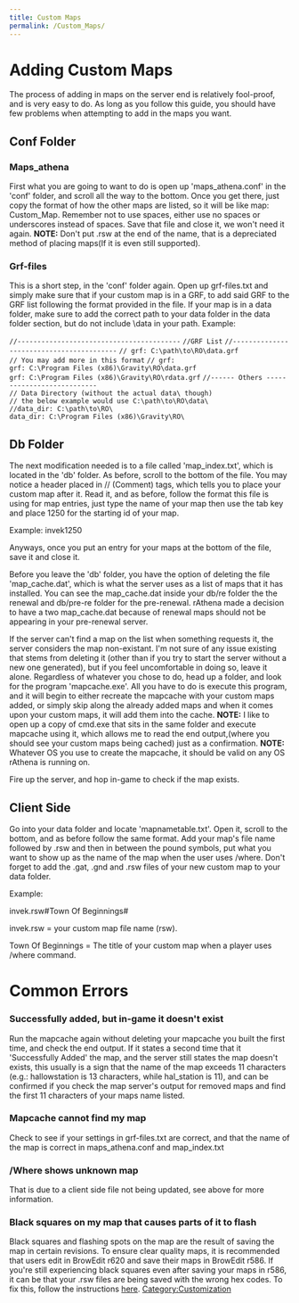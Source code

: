 ```yaml
---
title: Custom Maps
permalink: /Custom_Maps/
---
```


Adding Custom Maps
==================

The process of adding in maps on the server end is relatively fool-proof, and is very easy to do. As long as you follow this guide, you should have few problems when attempting to add in the maps you want.

Conf Folder
-----------

### Maps_athena

First what you are going to want to do is open up 'maps_athena.conf' in the 'conf' folder, and scroll all the way to the bottom. Once you get there, just copy the format of how the other maps are listed, so it will be like map: Custom_Map. Remember not to use spaces, either use no spaces or underscores instead of spaces. Save that file and close it, we won't need it again. **NOTE:** Don't put .rsw at the end of the name, that is a depreciated method of placing maps(If it is even still supported).

### Grf-files

This is a short step, in the 'conf' folder again. Open up grf-files.txt and simply make sure that if your custom map is in a GRF, to add said GRF to the GRF list following the format provided in the file. If your map is in a data folder, make sure to add the correct path to your data folder in the data folder section, but do not include \\data in your path. Example:

`//-----------------------------------------`
`//GRF List`
`//-----------------------------------------`
`// grf: C:\path\to\RO\data.grf`
`// You may add more in this format`
`// grf: `<data file path>
`grf: C:\Program Files (x86)\Gravity\RO\data.grf`
`grf: C:\Program Files (x86)\Gravity\RO\rdata.grf`
`//------ Others ---------------------------`
`// Data Directory (without the actual data\ though)`
`// the below example would use C:\path\to\RO\data\`
`//data_dir: C:\path\to\RO\`
`data_dir: C:\Program Files (x86)\Gravity\RO\`

Db Folder
---------

The next modification needed is to a file called 'map_index.txt', which is located in the 'db' folder. As before, scroll to the bottom of the file. You may notice a header placed in // (Comment) tags, which tells you to place your custom map after it. Read it, and as before, follow the format this file is using for map entries, just type the name of your map then use the tab key and place 1250 for the starting id of your map.

Example: invek<tab>1250

Anyways, once you put an entry for your maps at the bottom of the file, save it and close it.

Before you leave the 'db' folder, you have the option of deleting the file 'map_cache.dat', which is what the server uses as a list of maps that it has installed. You can see the map_cache.dat inside your db/re folder the the renewal and db/pre-re folder for the pre-renewal. rAthena made a decision to have a two map_cache.dat because of renewal maps should not be appearing in your pre-renewal server.

If the server can't find a map on the list when something requests it, the server considers the map non-existant. I'm not sure of any issue existing that stems from deleting it (other than if you try to start the server without a new one generated), but if you feel uncomfortable in doing so, leave it alone. Regardless of whatever you chose to do, head up a folder, and look for the program 'mapcache.exe'. All you have to do is execute this program, and it will begin to either recreate the mapcache with your custom maps added, or simply skip along the already added maps and when it comes upon your custom maps, it will add them into the cache. **NOTE:** I like to open up a copy of cmd.exe that sits in the same folder and execute mapcache using it, which allows me to read the end output,(where you should see your custom maps being cached) just as a confirmation. **NOTE:** Whatever OS you use to create the mapcache, it should be valid on any OS rAthena is running on.

Fire up the server, and hop in-game to check if the map exists.

Client Side
-----------

Go into your data folder and locate 'mapnametable.txt'. Open it, scroll to the bottom, and as before follow the same format. Add your map's file name followed by .rsw and then in between the pound symbols, put what you want to show up as the name of the map when the user uses /where. Don't forget to add the .gat, .gnd and .rsw files of your new custom map to your data folder.

Example:

invek.rsw\#Town Of Beginnings\#

invek.rsw = your custom map file name (rsw).

Town Of Beginnings = The title of your custom map when a player uses /where command.

Common Errors
=============

### Successfully added, but in-game it doesn't exist

Run the mapcache again without deleting your mapcache you built the first time, and check the end output. If it states a second time that it 'Successfully Added' the map, and the server still states the map doesn't exists, this usually is a sign that the name of the map exceeds 11 characters (e.g.: hallowstation is 13 characters, while hal_station is 11), and can be confirmed if you check the map server's output for removed maps and find the first 11 characters of your maps name listed.

### Mapcache cannot find my map

Check to see if your settings in grf-files.txt are correct, and that the name of the map is correct in maps_athena.conf and map_index.txt

### /Where shows unknown map

That is due to a client side file not being updated, see above for more information.

### Black squares on my map that causes parts of it to flash

Black squares and flashing spots on the map are the result of saving the map in certain revisions. To ensure clear quality maps, it is recommended that users edit in BrowEdit r620 and save their maps in BrowEdit r586. If you're still experiencing black squares even after saving your maps in r586, it can be that your .rsw files are being saved with the wrong hex codes. To fix this, follow the instructions [here](https://rathena.org/board/topic/61531-resolved-browedit-help-about-walking/#entry92618). [Category:Customization](Customization)